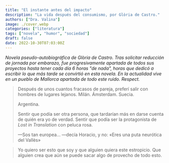 ```yaml
---
title: "El instante antes del impacto"
description: "La vida después del consumismo, por Glòria de Castro."
authors: ["Dra. Valina"]
image: ./cover.webp
categories: ["literatura"]
tags: ["novela", "humor", "sociedad"]
draft: false
date: 2022-10-30T07:03:00Z
---
```


*Novela pseudo-autobiográfica de Glòria de Castro. Tras solicitar reducción de jornada por embarazo, fue progresivamente apartada de todos sus proyectos hasta tener cada día 6 horas "de nada", horas que dedicó a escribir lo que más tarde se convirtió en esta novela. En la actualidad vive en un pueblo de Mallorca apartada de todo este ruido. Respect.*

> Después de unos cuantos fracasos de pareja, preferí salir con hombres de lugares lejanos. Milán. Ámsterdam. Suecia.<p>
Argentina.<p>
Sentir que podía ser otra persona, que tardarían más en darse cuenta de quién era yo de verdad. Sentir que podía ser la protagonista de *Lost in Translation* con peluca rosa.<p>
—Sos tan europea... —decía Horacio, y no: «Eres una puta neurótica del Vallès»


> Yo quiero ser esto que soy y que alguien quiera este estropicio. Que alguien crea que aún se puede sacar algo de provecho de todo esto.
